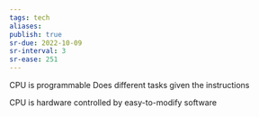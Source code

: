```yaml
---
tags: tech
aliases:
publish: true
sr-due: 2022-10-09
sr-interval: 3
sr-ease: 251
---
```


CPU is programmable 
Does different tasks given the instructions

CPU is hardware controlled by easy-to-modify software
